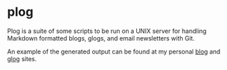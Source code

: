 # plog

Plog is a suite of some scripts to be run on a UNIX server for handling
Markdown formatted blogs, glogs, and email newsletters with Git.

An example of the generated output can be found at my personal
[blog]( http://yargo.andropov.org/blog ) and
[glog]( gopher://sdf.org/1/users/yargo ) sites.
